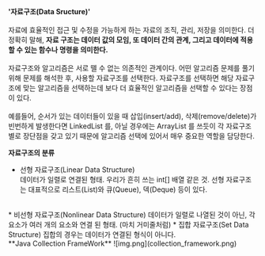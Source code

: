 **'자료구조(Data Sructure)'**  
<br>
자료에 효율적인 접근 및 수정을 가능하게 하는 자료의 조직, 관리, 저장을 의미한다.
더 정확히 말해, **자료 구조는 데이터 값의 모임, 또 데이터 간의 관계, 
그리고 데이터에 적용할 수 있는 함수나 명령을 의미한다.**  
<br>
자료구조와 알고리즘은 서로 뗄 수 없는 의존적인 관계이다.
어떤 알고리즘 문제를 풀기 위해 문제를 해석한 후, 사용할 자료구조를 선택한다.
자료구조를 선택하면 해당 자료구조에 맞는 알고리즘을 선택하는데 보다 더 효율적인 알고리즘을
선택할 수 있다는 장점이 있다.  
<br>
예를들어, 순서가 있는 데이터들이 있을 때 삽입(insert/add), 삭제(remove/delete)가
빈번하게 발생한다면 LinkedList 를, 아닐 경우에는 ArrayList 를 쓰듯이 각 자료구조별로
장단점을 갖고 있기 때문에 알고리즘 선택에 있어서 매우 중요한 역할을 담당한다.
  
**자료구조의 분류**
  * 선형 자료구조(Linear Data Structure)  
  데이터가 일렬로 연결된 형태. 우리가 흔히 쓰는 int[] 배열 같은 것.
  선형 자료구조는 대표적으로 리스트(List)와 큐(Queue), 덱(Deque) 등이 있다.  
  <br>
  * 비선형 자료구조(Nonlinear Data Structure)  
  데이터가 일렬로 나열된 것이 아닌, 각 요소가 여러 개의 요소와 연결 된 형태. (마치 거미줄처럼)
  * 집합 자료구조(Set Data Structure)  
  집합의 경우는 데이터가 연결된 형식이 아니다.  
<br>
**Java Collection FrameWork**
![img.png](collection_framework.png)
